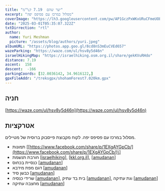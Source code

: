 ```yaml
---
title: "יער שהם  7.19 ק\"מ"
excerpt: "מסלול במרכז עם פסיפס יפה"
coverImage: "https://lh3.googleusercontent.com/pw/AP1GczPxWKxURuCFmeUOEw3ruByLEQKvgEJ9UkmNlyrUzb1dJ8qdIHxGNj_aYOJTWIgCe6vv8zk3Ew3ix2jmgc08WS_tAWfKvk8m4zyT3S_KwICcmweHmjEI=w1300-h630"
date: "2025-03-01T05:35:07.322Z"
txtDirrection: "rtl"
author:
  name: Yuri Meshman
  picture: "/assets/blog/authors/yuri.jpeg"
albumURL: "https://photos.app.goo.gl/8cd8nS3mEuCVEd657"
wazeParking: "https://waze.com/ul/hsv8y5d46n"
israelHikingMap: "https://israelhiking.osm.org.il/share/gekKVuRHdo"
distance: 7.19 
ascent:  158
descent:  -166
parkingCoords: [32.0036142, 34.9616122,]
gpxFileAddr: "/treksgpx/shohamForest7.020km.gpx"
---
```

## חניה

[https://waze.com/ul/hsv8y5d46n](https://waze.com/ul/hsv8y5d46n)

## אטרקציות
מסלול במרכז עם פסיפס יפה. לקוח מקבוצת פייסבוק ברוסית של מטיילים.
- תמונות  \[[https://www.facebook.com/share/p/1EXgAYGpCb/](https://www.facebook.com/share/p/1EXgAYGpCb/)\] 
- חורבת תנשמת \[[israelhiking](https://israelhiking.osm.org.il/poi/OSM/node_962352466)\], \[[kkl.org.il](https://www.kkl.org.il/travel/trips/238/)\], \[[amudanan](https://amudanan.co.il/#!wiki=P888789)\]
- כנסיית בכחוס  \[[amudanan](https://amudanan.co.il/#!wiki=P706938)\]
- דגם מפת מידבא  \[[amudanan](https://amudanan.co.il/#!wiki=P562426)\]
- כבשן סיד \[[amudanan](https://amudanan.co.il/#!wiki=P73939)\]
- שרידי כנסיה \[[amudanan](https://amudanan.co.il/#!wiki=P753973)\], בית בד עתיק \[[amudanan](https://amudanan.co.il/#!wiki=P624114)\], וגת עתיקה \[[amudanan](https://amudanan.co.il/#!wiki=P679279)\]
- מחצבה עתיקה \[[amudanan](https://amudanan.co.il/#!wiki=P144785)\]